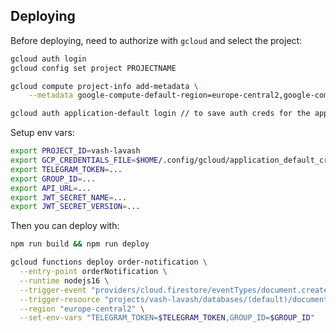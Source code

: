 ## Deploying

Before deploying, need to authorize with `gcloud` and select the project:

```sh
gcloud auth login
gcloud config set project PROJECTNAME

gcloud compute project-info add-metadata \
    --metadata google-compute-default-region=europe-central2,google-compute-default-zone=europe-central2-b

gcloud auth application-default login // to save auth creds for the app
```

Setup env vars:

```sh
export PROJECT_ID=vash-lavash
export GCP_CREDENTIALS_FILE=$HOME/.config/gcloud/application_default_credentials.json
export TELEGRAM_TOKEN=...
export GROUP_ID=...
export API_URL=...
export JWT_SECRET_NAME=...
export JWT_SECRET_VERSION=...
```

Then you can deploy with:

```sh
npm run build && npm run deploy
```

```sh
gcloud functions deploy order-notification \
  --entry-point orderNotification \
  --runtime nodejs16 \
  --trigger-event "providers/cloud.firestore/eventTypes/document.create" \
  --trigger-resource "projects/vash-lavash/databases/(default)/documents/orders/{order}" \
  --region "europe-central2" \
  --set-env-vars "TELEGRAM_TOKEN=$TELEGRAM_TOKEN,GROUP_ID=$GROUP_ID"
```
